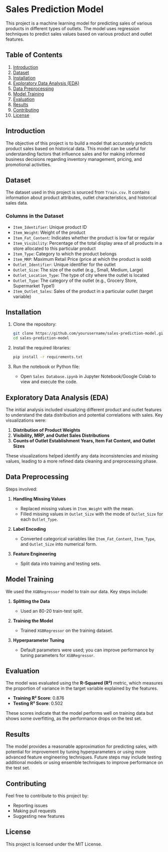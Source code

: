 
# Sales Prediction Model

This project is a machine learning model for predicting sales of various products in different types of outlets. The model uses regression techniques to predict sales values based on various product and outlet features.

## Table of Contents

1. [Introduction](#introduction)
2. [Dataset](#dataset)
3. [Installation](#installation)
4. [Exploratory Data Analysis (EDA)](#exploratory-data-analysis-eda)
5. [Data Preprocessing](#data-preprocessing)
6. [Model Training](#model-training)
7. [Evaluation](#evaluation)
8. [Results](#results)
9. [Contributing](#contributing)
10. [License](#license)

## Introduction

The objective of this project is to build a model that accurately predicts product sales based on historical data. This model can be useful for understanding factors that influence sales and for making informed business decisions regarding inventory management, pricing, and promotional activities.

## Dataset

The dataset used in this project is sourced from `Train.csv`. It contains information about product attributes, outlet characteristics, and historical sales data.

### Columns in the Dataset

- `Item_Identifier`: Unique product ID
- `Item_Weight`: Weight of the product
- `Item_Fat_Content`: Indicates whether the product is low fat or regular
- `Item_Visibility`: Percentage of the total display area of all products in a store allocated to this particular product
- `Item_Type`: Category to which the product belongs
- `Item_MRP`: Maximum Retail Price (price at which the product is sold)
- `Outlet_Identifier`: Unique identifier for the outlet
- `Outlet_Size`: The size of the outlet (e.g., Small, Medium, Large)
- `Outlet_Location_Type`: The type of city where the outlet is located
- `Outlet_Type`: The category of the outlet (e.g., Grocery Store, Supermarket Type1)
- `Item_Outlet_Sales`: Sales of the product in a particular outlet (target variable)

## Installation

1. Clone the repository:
   ```bash
   git clone https://github.com/yourusername/sales-prediction-model.git
   cd sales-prediction-model
   ```

2. Install the required libraries:
   ```bash
   pip install -r requirements.txt
   ```

3. Run the notebook or Python file:
   - Open `Sales Database.ipynb` in Jupyter Notebook/Google Colab to view and execute the code.

## Exploratory Data Analysis (EDA)

The initial analysis included visualizing different product and outlet features to understand the data distribution and potential correlations with sales. Key visualizations were:

1. **Distribution of Product Weights**  
2. **Visibility, MRP, and Outlet Sales Distributions**
3. **Counts of Outlet Establishment Years, Item Fat Content, and Outlet Sizes**

These visualizations helped identify any data inconsistencies and missing values, leading to a more refined data cleaning and preprocessing phase.

## Data Preprocessing

Steps involved:

1. **Handling Missing Values**
   - Replaced missing values in `Item_Weight` with the mean.
   - Filled missing values in `Outlet_Size` with the mode of `Outlet_Size` for each `Outlet_Type`.

2. **Label Encoding**  
   - Converted categorical variables like `Item_Fat_Content`, `Item_Type`, and `Outlet_Size` into numerical form.

3. **Feature Engineering**  
   - Split data into training and testing sets.

## Model Training

We used the `XGBRegressor` model to train our data. Key steps include:

1. **Splitting the Data**  
   - Used an 80-20 train-test split.

2. **Training the Model**  
   - Trained `XGBRegressor` on the training dataset.

3. **Hyperparameter Tuning**  
   - Default parameters were used; you can improve performance by tuning parameters for `XGBRegressor`.

## Evaluation

The model was evaluated using the **R-Squared (R²)** metric, which measures the proportion of variance in the target variable explained by the features.

- **Training R² Score**: 0.876
- **Testing R² Score**: 0.502

These scores indicate that the model performs well on training data but shows some overfitting, as the performance drops on the test set.

## Results

The model provides a reasonable approximation for predicting sales, with potential for improvement by tuning hyperparameters or using more advanced feature engineering techniques. Future steps may include testing additional models or using ensemble techniques to improve performance on the test set.

## Contributing

Feel free to contribute to this project by:
- Reporting issues
- Making pull requests
- Suggesting new features

## License

This project is licensed under the MIT License.
